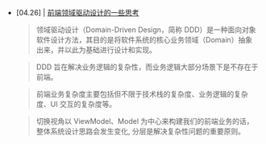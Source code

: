 

- [04.26] | [前端领域驱动设计的一些思考](https://mp.weixin.qq.com/s/GjGJ3d6hjD2hOmeSAEaPNw)

  > 领域驱动设计（Domain-Driven Design，简称 DDD）是一种面向对象软件设计方法，其目的是将软件系统的核心业务领域（Domain）抽象出来，并以此为基础进行设计和实现。

  > DDD 旨在解决业务逻辑的复杂性，而业务逻辑大部分场景下是不存在于前端。

  > 前端业务复杂度主要包括但不限于技术栈的复杂度、业务逻辑的复杂度、UI 交互的复杂度等。

  > 切换视角以 ViewModel、Model 为中心来构建我们的前端业务的话，整体系统设计思路会发生变化, 分层是解决复杂性问题的重要原则。